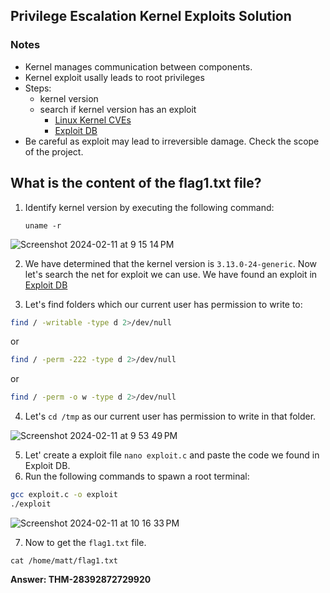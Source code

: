 ## Privilege Escalation Kernel Exploits Solution

### Notes
- Kernel manages communication between components.
- Kernel exploit usally leads to root privileges
- Steps:
  - kernel version
  - search if kernel version has an exploit
    - [Linux Kernel CVEs](https://www.linuxkernelcves.com/cves)
    - [Exploit DB](https://www.exploit-db.com/exploits/37292)
- Be careful as exploit may lead to irreversible damage. Check the scope of the project.


## What is the content of the flag1.txt file?

1. Identify kernel version by executing the following command:
   ```
   uname -r 
   ```

  ![Screenshot 2024-02-11 at 9 15 14 PM](https://github.com/niccololampa/cyber-security-notes/assets/37615906/906ee702-b5ad-4dc0-a327-cceb65d41604)

2. We have determined that the kernel version is `3.13.0-24-generic`. Now let's search the net for exploit we can use. We have found an exploit in [Exploit DB](https://www.exploit-db.com/exploits/37292)
   
3. Let's find folders which our current user has permission to write to:
```bash
find / -writable -type d 2>/dev/null

```
or 
```bash
find / -perm -222 -type d 2>/dev/null
```
or
```bash
find / -perm -o w -type d 2>/dev/null
```

4. Let's `cd /tmp` as our current user has permission to write in that folder.

![Screenshot 2024-02-11 at 9 53 49 PM](https://github.com/niccololampa/cyber-security-notes/assets/37615906/bd3ca3f5-96e3-42fc-9123-2c3e5bb94d61)

5. Let' create a exploit file `nano exploit.c` and paste the code we found in Exploit DB.
6. Run the following commands to spawn a root terminal:
```bash
gcc exploit.c -o exploit
./exploit
```

![Screenshot 2024-02-11 at 10 16 33 PM](https://github.com/niccololampa/cyber-security-notes/assets/37615906/89a5e65b-9883-43fc-957c-4cf0cbe4ad27)

7. Now to get the `flag1.txt` file.
```
cat /home/matt/flag1.txt
```
**Answer: THM-28392872729920**
